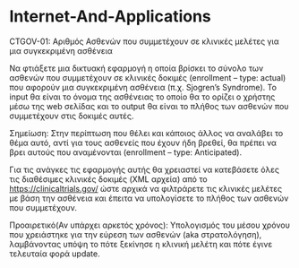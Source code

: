 # Internet-And-Applications

CTGOV-01: Αριθμός Ασθενών που συμμετέχουν σε κλινικές μελέτες για μια συγκεκριμένη ασθένεια

Να φτιάξετε μια δικτυακή εφαρμογή η οποία βρίσκει το σύνολο των ασθενών που συμμετέχουν σε κλινικές δοκιμές (enrollment – type: actual) που αφορούν μια συγκεκριμένη ασθένεια (π.χ. Sjogren’s Syndrome). Το input θα είναι το όνομα της ασθένειας το οποίο θα το ορίζει ο χρήστης μέσω της web σελίδας και το output θα είναι το πλήθος των ασθενών που συμμετέχουν στις δοκιμές αυτές.

Σημείωση: Στην περίπτωση που θέλει και κάποιος άλλος να αναλάβει το θέμα αυτό, αντί για τους ασθενείς που έχουν ήδη βρεθεί, θα πρέπει να βρει αυτούς που αναμένονται (enrollment – type: Anticipated).

Για τις ανάγκες τις εφαρμογής αυτής θα χρειαστεί να κατεβάσετε όλες τις διαθέσιμες κλινικές δοκιμές (XML αρχεία) από το https://clinicaltrials.gov/ ώστε αρχικά να φιλτράρετε τις κλινικές μελέτες με βάση την ασθένεια και έπειτα να υπολογίσετε το πλήθος των ασθενών που συμμετέχουν.

Προαιρετικό(Αν υπάρχει αρκετός χρόνος): Υπολογισμός του μέσου χρόνου που χρειάστηκε για την εύρεση των ασθενών (aka στρατολόγηση), λαμβάνοντας υπόψη το πότε ξεκίνησε η κλινική μελέτη και πότε έγινε τελευταία φορά update.
